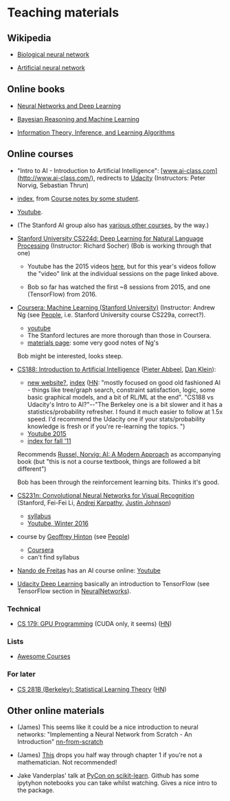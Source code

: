 # Teaching materials

## Wikipedia

* [Biological neural network](https://en.wikipedia.org/wiki/Biological_neural_network)

* [Artificial neural network](https://en.wikipedia.org/wiki/Artificial_neural_network)

## Online books

* [Neural Networks and Deep Learning](http://neuralnetworksanddeeplearning.com)

* [Bayesian Reasoning and Machine Learning](http://web4.cs.ucl.ac.uk/staff/D.Barber/pmwiki/pmwiki.php?n=Brml.Online)

* [Information Theory, Inference, and Learning Algorithms](http://www.inference.phy.cam.ac.uk/itila/p0.html)

## Online courses

*  "Intro to AI - Introduction to Artificial Intelligence": [www.ai-class.com](http://www.ai-class.com/), redirects to [Udacity](https://www.udacity.com/course/intro-to-artificial-intelligence--cs271) (Instructors: Peter Norvig, Sebastian Thrun)

  * [index](https://github.com/lorenzo-stoakes/stanford-ai/blob/master/index.md), 
    from [Course notes by some student](https://github.com/lorenzo-stoakes/stanford-ai).

  * [Youtube](https://www.youtube.com/watch?v=BnIJ7Ba5Sr4&index=1&list=PLE0157B77891C4FE8).

  * (The Stanford AI group also has [various other courses](http://ai.stanford.edu/courses/), by the way.)

* [Stanford University CS224d: Deep Learning for Natural Language Processing](http://cs224d.stanford.edu/syllabus.html) (Instructor: Richard Socher) (Bob is working through that one)

    * Youtube has the 2015 videos
      [here](https://www.youtube.com/channel/UCsGC3XXF1ThHwtDo18d7WVw),
      but for this year's videos follow the "video" link at the individual
      sessions on the page linked above.

    * Bob so far has watched the first ~8 sessions from 2015, and one
      (TensorFlow) from 2016.

* [Coursera: Machine Learning (Stanford University)](https://www.coursera.org/learn/machine-learning/) (Instructor: Andrew Ng (see [People](People.md), i.e. Stanford University course CS229a, correct?).

  * [youtube](https://www.youtube.com/watch?v=UzxYlbK2c7E&list=PLA89DCFA6ADACE599)
  * The Stanford lectures are more thorough than those in Coursera.
  * [materials page](http://cs229.stanford.edu/materials.html): some very good notes of Ng's

  Bob might be interested, looks steep.

* [CS188: Introduction to Artificial Intelligence](http://inst.eecs.berkeley.edu/~cs188/)
  ([Pieter Abbeel](https://www.eecs.berkeley.edu/Faculty/Homepages/abbeel.html),
   [Dan Klein](http://people.eecs.berkeley.edu/~klein/)):

  * [new website?](http://ai.berkeley.edu/home.html), [index](http://ai.berkeley.edu/lecture_videos.html) ([HN](https://news.ycombinator.com/item?id=11897766): "mostly focused on good old fashioned AI - things like tree/graph search, constraint satisfaction, logic, some basic graphical models, and a bit of RL/ML at the end". "CS188 vs Udacity's Intro to AI?"--"The Berkeley one is a bit slower and it has a statistics/probability refresher. I found it much easier to follow at 1.5x speed. I'd recommend the Udacity one if your stats/probability knowledge is fresh or if you're re-learning the topics. ")
  * [Youtube 2015](https://www.youtube.com/watch?v=Xa8twbs8SI4&list=PL-XXv-cvA_iA4YSaTMfF_K_wvrKAY2H8u)
  * [index for fall '11](http://inst.eecs.berkeley.edu/~cs188/fa11/lectures.html)

  Recommends [Russel, Norvig: AI: A Modern Approach](http://aima.cs.berkeley.edu/) as accompanying book (but "this is not a course textbook, things are followed a bit different")

  Bob has been through the reinforcement learning bits. Thinks it's good.

* [CS231n: Convolutional Neural Networks for Visual Recognition](http://cs231n.stanford.edu/) (Stanford, Fei-Fei Li, [Andrej Karpathy](http://cs.stanford.edu/people/karpathy/), [Justin Johnson](http://cs.stanford.edu/people/jcjohns/))

  * [syllabus](http://cs231n.stanford.edu/syllabus.html)
  * [Youtube, Winter 2016](https://www.youtube.com/watch?v=kDB5ErpJCW0&index=5&list=PLlJy-eBtNFt6EuMxFYRiNRS07MCWN5UIA)

* course by [Geoffrey Hinton](http://www.cs.toronto.edu/~hinton/) (see [People](People.md))

  * [Coursera](https://www.coursera.org/course/neuralnets)
  * can't find syllabus

* [Nando de Freitas](http://www.cs.ubc.ca/~nando/) has an AI course online: [Youtube](https://youtu.be/fXgYnCAcdTc)

* [Udacity Deep Learning](https://www.udacity.com/course/deep-learning--ud730) basically an introduction to TensorFlow (see TensorFlow section in [NeuralNetworks](NeuralNetworks.md)).


### Technical

* [CS 179: GPU Programming](http://courses.cms.caltech.edu/cs179/) (CUDA only, it seems) ([HN](https://news.ycombinator.com/item?id=11902172))


### Lists

* [Awesome Courses](https://github.com/prakhar1989/awesome-courses)

### For later

* [CS 281B (Berkeley): Statistical Learning Theory](http://people.eecs.berkeley.edu/~jordan/courses/281B-spring04/) ([HN](https://news.ycombinator.com/item?id=11844884))


## Other online materials

* (James) This seems like it could be a nice introduction to neural networks: "Implementing a Neural Network from Scratch - An Introduction" [nn-from-scratch](https://github.com/dennybritz/nn-from-scratch/blob/master/nn-from-scratch.ipynb)

* (James) [This](http://nbviewer.jupyter.org/github/CamDavidsonPilon/Probabilistic-Programming-and-Bayesian-Methods-for-Hackers/blob/master/Chapter1_Introduction/Chapter1.ipynb) drops you half way through chapter 1 if you're not a mathematician. Not recommended!

* Jake Vanderplas' talk at [PyCon on scikit-learn](https://github.com/jakevdp/sklearn_pycon2015). Github has some ipytyhon notebooks you can take whilst watching. Gives a nice intro to the package.

